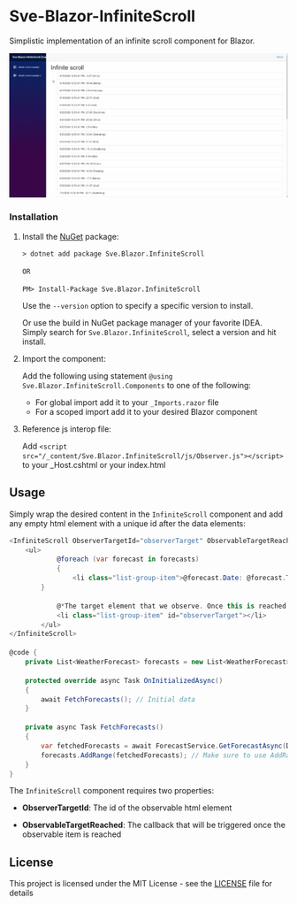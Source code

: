  # Sve-Blazor-InfiniteScroll

Simplistic implementation of an infinite scroll component for Blazor.

![Main gif](/Sve-Blazor-InfiniteScroll-Examples/Content/Main2.gif)


### Installation
1. Install the [NuGet](https://www.nuget.org/packages/Sve.Blazor.InfiniteScroll/) package:

   ```
   > dotnet add package Sve.Blazor.InfiniteScroll
   
   OR
   
   PM> Install-Package Sve.Blazor.InfiniteScroll
   ```
   Use the `--version` option to specify a specific version to install.

   Or use the build in NuGet package manager of your favorite IDEA. Simply search for `Sve.Blazor.InfiniteScroll`, select a version and hit install.

2. Import the component:

   Add the following using statement `@using Sve.Blazor.InfiniteScroll.Components` to one of the following: 
   - For global import add it to your  `_Imports.razor` file
   - For a scoped import add  it to your desired Blazor component

3. Reference js interop file:
   
    Add `<script src="/_content/Sve.Blazor.InfiniteScroll/js/Observer.js"></script>` to your _Host.cshtml or your index.html

## Usage

Simply wrap the desired content in the `InfiniteScroll` component and add any empty html element with a unique id after the data elements: 

```csharp
<InfiniteScroll ObserverTargetId="observerTarget" ObservableTargetReached="(e) => FetchForecasts()">
	<ul>
    		@foreach (var forecast in forecasts)
        	{
        		<li class="list-group-item">@forecast.Date: @forecast.TemperatureC-@forecast.TemperatureF (@forecast.Summary)</li>
		}

        	@*The target element that we observe. Once this is reached the callback will be triggered.*@
        	<li class="list-group-item" id="observerTarget"></li>
    	</ul>
</InfiniteScroll>

@code {
    private List<WeatherForecast> forecasts = new List<WeatherForecast>();

    protected override async Task OnInitializedAsync()
    {
        await FetchForecasts(); // Initial data
    }

    private async Task FetchForecasts()
    {
        var fetchedForecasts = await ForecastService.GetForecastAsync(DateTime.Now, amount: 20);
        forecasts.AddRange(fetchedForecasts); // Make sure to use AddRange() to append the new items
    }
}
```

The `InfiniteScroll` component requires two properties:

- **ObserverTargetId**: The id of the observable html element

- **ObservableTargetReached**: The callback that will be triggered once the observable item is reached

  

## License

This project is licensed under the MIT License - see the [LICENSE](LICENSE) file for details
